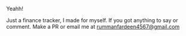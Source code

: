 Yeahh!

Just a finance tracker, I made for myself. If you got anything to say or comment. Make a PR or email me at rummanfardeen4567@gmail.com
